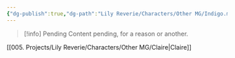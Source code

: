 ```yaml
---
{"dg-publish":true,"dg-path":"Lily Reverie/Characters/Other MG/Indigo.md","permalink":"/lily-reverie/characters/other-mg/indigo/","created":"2023-06-29T02:57:05.460-03:00","updated":"2024-01-20T04:45:08.830-03:00"}
---
```



>[!info] Pending
>Content pending, for a reason or another.

[[005. Projects/Lily Reverie/Characters/Other MG/Claire\|Claire]]